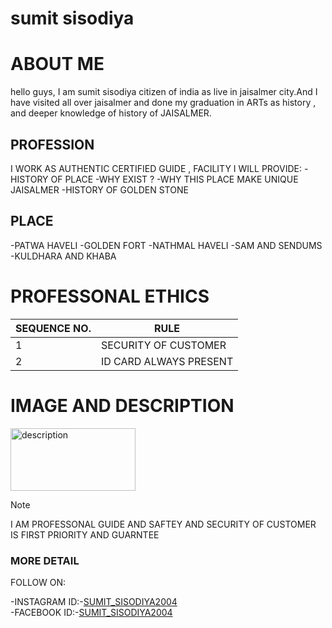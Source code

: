 # sumit sisodiya
# ABOUT ME
hello guys, I am sumit sisodiya citizen of india as live in jaisalmer city.And I have visited all over jaisalmer and done my graduation in ARTs as history  , and deeper knowledge of history of JAISALMER.
## PROFESSION 
I WORK AS AUTHENTIC CERTIFIED GUIDE , FACILITY I WILL PROVIDE:
	-HISTORY OF PLACE
	-WHY EXIST ?
        -WHY THIS PLACE MAKE UNIQUE JAISALMER
        -HISTORY OF GOLDEN STONE 
## PLACE 
 -PATWA HAVELI
 -GOLDEN FORT
 -NATHMAL HAVELI
 -SAM AND SENDUMS
 -KULDHARA AND KHABA
 
# PROFESSONAL ETHICS 
 |SEQUENCE NO.|     RULE             |
 |------------|----------------------|              
 |  1         |SECURITY OF CUSTOMER  |
 |  2         |ID CARD ALWAYS PRESENT|
# IMAGE AND DESCRIPTION
<img src="[image-url](https://www.thestatesman.com/wp-content/uploads/2019/04/honey-singh.png)" alt="description" width="200" height="100">
     
>[!NOTE]
>I AM PROFESSONAL GUIDE AND SAFTEY AND SECURITY OF CUSTOMER IS FIRST PRIORITY AND GUARNTEE 

### MORE DETAIL
FOLLOW ON:

-INSTAGRAM ID:-[SUMIT_SISODIYA2004](https://www.instagram.com/sumit_sisodeya_/) <br>
-FACEBOOK ID:-[SUMIT_SISODIYA2004](https://www.instagram.com/sumit_sisodeya_/)




